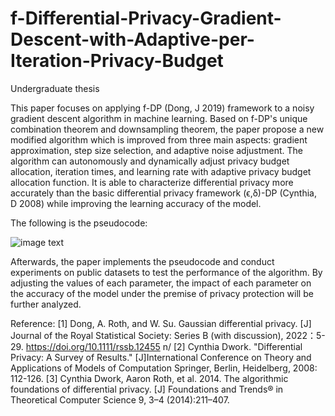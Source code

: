 # f-Differential-Privacy-Gradient-Descent-with-Adaptive-per-Iteration-Privacy-Budget
Undergraduate thesis

This paper focuses on applying f-DP (Dong, J 2019) framework to a noisy gradient descent algorithm in machine learning. Based on f-DP's unique combination theorem and downsampling theorem, the paper propose a new modified algorithm which is improved from three main aspects: gradient approximation, step size selection, and adaptive noise adjustment. The algorithm can autonomously and dynamically adjust privacy budget allocation, iteration times, and learning rate with adaptive privacy budget allocation function. It is able to characterize differential privacy more accurately than the basic differential privacy framework (ϵ,δ)-DP (Cynthia, D 2008) while improving the learning accuracy of the model.

The following is the pseudocode:

![image text](https://github.com/JiangChengyu457/f-Differential-Privacy-Gradient-Descent-with-Adaptive-per-Iteration-Privacy-Budget/blob/main/pseudocode.png "pseudocode")

Afterwards, the paper implements the pseudocode and conduct experiments on public datasets to test the performance of the algorithm. By adjusting the values of each parameter, the impact of each parameter on the accuracy of the model under the premise of privacy protection will be further analyzed.


Reference:
[1] Dong, A. Roth, and W. Su. Gaussian differential privacy. [J] Journal of the Royal Statistical Society: Series B (with discussion), 2022：5-29. https://doi.org/10.1111/rssb.12455 n/
[2] Cynthia Dwork. "Differential Privacy: A Survey of Results." [J]International Conference on Theory and Applications of Models of Computation Springer, Berlin, Heidelberg, 2008: 112-126.
[3] Cynthia Dwork, Aaron Roth, et al. 2014. The algorithmic foundations of differential privacy. [J] Foundations and Trends® in Theoretical Computer Science 9, 3–4 (2014):211–407.
